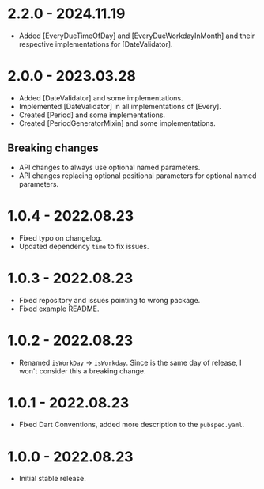 # 2.2.0 - 2024.11.19

- Added [EveryDueTimeOfDay] and [EveryDueWorkdayInMonth] and their respective implementations for [DateValidator].

# 2.0.0 - 2023.03.28

- Added [DateValidator] and some implementations.
- Implemented [DateValidator] in all implementations of [Every].
- Created [Period] and some implementations.
- Created [PeriodGeneratorMixin] and some implementations.

## Breaking changes

- API changes to always use optional named parameters.
- API changes replacing optional positional parameters for optional named parameters.

# 1.0.4 - 2022.08.23

- Fixed typo on changelog.
- Updated dependency `time` to fix issues.

# 1.0.3 - 2022.08.23

- Fixed repository and issues pointing to wrong package.
- Fixed example README.

# 1.0.2 - 2022.08.23

- Renamed `isWorkDay` -> `isWorkday`. Since is the same day of release, I won't consider this a breaking change.

# 1.0.1 - 2022.08.23

- Fixed Dart Conventions, added more description to the `pubspec.yaml`.

# 1.0.0 - 2022.08.23

- Initial stable release.
